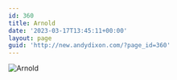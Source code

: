 ```yaml
---
id: 360
title: Arnold
date: '2023-03-17T13:45:11+00:00'
layout: page
guid: 'http://new.andydixon.com/?page_id=360'
---
```


![Arnold](https://i0.wp.com/assets.g8x2.ldn.idrivee2-23.com/posters/Arnold%2001.jpg?w=1200&ssl=1 "Arnold")